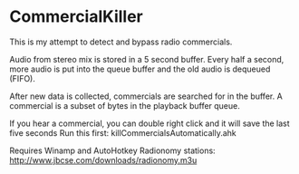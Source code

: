 # CommercialKiller
This is my attempt to detect and bypass radio commercials.

Audio from stereo mix is stored in a 5 second buffer.
Every half a second, more audio is put into the queue buffer and the old audio is dequeued (FIFO).  

After new data is collected, commercials are searched for in the buffer.  A commercial is a subset of bytes in the playback buffer queue.

If you hear a commercial, you can double right click and it will save the last five seconds
Run this first: killCommercialsAutomatically.ahk

Requires Winamp and AutoHotkey
Radionomy stations: http://www.jbcse.com/downloads/radionomy.m3u
